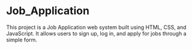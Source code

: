 # Job_Application
This project is a Job Application web system built using HTML, CSS, and JavaScript. It allows users to sign up, log in, and apply for jobs through a simple form.

